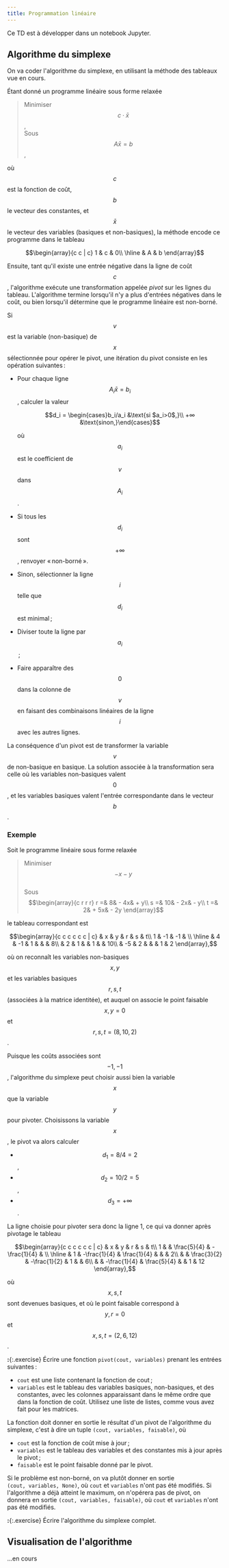 ```yaml
---
title: Programmation linéaire
---
```


Ce TD est à développer dans un notebook Jupyter.

## Algorithme du simplexe

On va coder l'algorithme du simplexe, en utilisant la méthode des
tableaux vue en cours.

Étant donné un programme linéaire sous forme relaxée

> Minimiser $$c·\bar{x}$$,  
> Sous $$A\bar{x} = b$$,

où $$c$$ est la fonction de coût, $$b$$ le vecteur des constantes, et
$$\bar{x}$$ le vecteur des variables (basiques et non-basiques), la
méthode encode ce programme dans le tableau

$$\begin{array}{c c | c}
1 & c & 0\\
\hline
  & A & b
\end{array}$$

Ensuite, tant qu'il existe une entrée négative dans la ligne de coût
$$c$$, l'algorithme exécute une transformation appelée *pivot* sur les
lignes du tableau. L'algorithme termine lorsqu'il n'y a plus d'entrées
négatives dans le coût, ou bien lorsqu'il détermine que le programme
linéaire est non-borné.

Si $$v$$ est la variable (non-basique) de $$x$$ sélectionnée pour
opérer le pivot, une itération du pivot consiste en les opération
suivantes :

- Pour chaque ligne $$A_i\bar{x} = b_i$$, calculer la valeur
  
  $$d_i = \begin{cases}b_i/a_i &\text{si $a_i>0$,}\\ +∞ &\text{sinon,}\end{cases}$$
  
  où $$a_i$$ est le coefficient de $$v$$ dans $$A_i$$.

- Si tous les $$d_i$$ sont $$+∞$$, renvoyer « non-borné ».

- Sinon, sélectionner la ligne $$i$$ telle que $$d_i$$ est minimal ;

- Diviser toute la ligne par $$a_i$$ ;

- Faire apparaître des $$0$$ dans la colonne de $$v$$ en faisant des
  combinaisons linéaires de la ligne $$i$$ avec les autres lignes.

La conséquence d'un pivot est de transformer la variable $$v$$ de
non-basique en basique. La solution associée à la transformation sera
celle où les variables non-basiques valent $$0$$, et les variables
basiques valent l'entrée correspondante dans le vecteur $$b$$.

### Exemple

Soit le programme linéaire sous forme relaxée

> Minimiser $$-x - y$$  
> Sous  
> $$\begin{array}{c r r r}
> r =& 8& - 4x& + y\\
> s =& 10& - 2x& - y\\
> t =& 2& + 5x& - 2y
> \end{array}$$

le tableau correspondant est

$$\begin{array}{c c c c c c | c}
  & x & y & r & s & t\\
1 & -1 & -1 & \\
\hline
& 4 & -1 & 1 &  &  & 8\\
& 2 & 1 &  & 1 &  & 10\\
& -5 & 2 &  &  & 1 & 2
\end{array},$$

où on reconnaît les variables non-basiques $$x,y$$ et les variables
basiques $$r,s,t$$ (associées à la matrice identitée), et auquel on
associe le point faisable $$x,y=0$$ et $$r,s,t=(8,10,2)$$.

Puisque les coûts associées sont $$-1,-1$$, l'algorithme du simplexe
peut choisir aussi bien la variable $$x$$ que la variable $$y$$ pour
pivoter. Choisissons la variable $$x$$, le pivot va alors calculer

- $$d_1 = 8/4 = 2$$,
- $$d_2 = 10/2 = 5$$,
- $$d_3 = +∞$$.

La ligne choisie pour pivoter sera donc la ligne 1, ce qui va donner
après pivotage le tableau

$$\begin{array}{c c c c c c | c}
  & x & y & r & s & t\\
1 & & \frac{5}{4} & -\frac{1}{4} & \\
\hline
& 1 & -\frac{1}{4} &  \frac{1}{4} &   &   & 2\\
&   &  \frac{3}{2} & -\frac{1}{2} & 1 &   & 6\\
&   & -\frac{1}{4} & \frac{5}{4} &   & 1 & 12
\end{array},$$

où $$x,s,t$$ sont devenues basiques, et où le point faisable
correspond à $$y,r=0$$ et $$x,s,t=(2,6,12)$$.

**:**{:.exercise} Écrire une fonction `pivot(cout, variables)` 
prenant les entrées suivantes :

- `cout` est une liste contenant la fonction de cout ;
- `variables` est le tableau des variables basiques, non-basiques, et
  des constantes, avec les colonnes apparaissant dans le même ordre
  que dans la fonction de coût. Utilisez une liste de listes, comme
  vous avez fait pour les matrices.
  
La fonction doit donner en sortie le résultat d'un pivot de
l'algorithme du simplexe, c'est à dire un tuple
`(cout, variables, faisable)`, où

- `cout` est la fonction de coût mise à jour ;
- `variables` est le tableau des variables et des constantes mis à
  jour après le pivot ;
- `faisable` est le point faisable donné par le pivot.

Si le problème est non-borné, on va plutôt donner en sortie
`(cout, variables, None)`, où `cout` et `variables` n'ont pas été
modifiés. Si l'algorithme a déjà atteint le maximum, on n'opérera pas
de pivot, on donnera en sortie `(cout, variables, faisable)`, où
`cout` et `variables` n'ont pas été modifiés.

**:**{:.exercise} Écrire l'algorithme du simplexe complet.

## Visualisation de l'algorithme

...en cours
